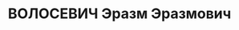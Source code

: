 ---
title: ВОЛОСЕВИЧ Эразм Эразмович
description: '1889 р., с. Військове Солонянського повіту Катеринославської губ., українець,
  з селян, позапартійний, освіта вища, директор Дніпропетровської СШ № 23.

  15.01.1938 р.звинувачений в участі в а/рад. організації, розстріляний 16.01.1938
  р.

  Реабілітований 15.05.1958 р.'
---